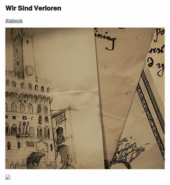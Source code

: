 ##    𝐖𝐢𝐫   𝐒𝐢𝐧𝐝   𝐕𝐞𝐫𝐥𝐨𝐫𝐞𝐧 

[Atabook](https://bleedingcannibal.atabook.org/) 



![★](https://github.com/SACRlFICE/SACRlFICE/blob/dacc1211b036d17d481d2bde719f5d8c88f04cc6/tumblr_6a596e6383b66db9c0bfc217a39b93d4_a7445167_540.gif.webp)


![](https://komarev.com/ghpvc/?username=BleedingCannibal&abbreviated=true&color=grey&label=SOLDIERS)
